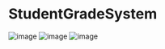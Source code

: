 # StudentGradeSystem
![image](https://user-images.githubusercontent.com/86170633/174149436-a3925eac-f485-459f-a69c-31cbf5bc49c4.png)
![image](https://user-images.githubusercontent.com/86170633/174149466-9fd6ea71-bc89-4262-94cb-10ca3688e93e.png)
![image](https://user-images.githubusercontent.com/86170633/174149490-68d374c2-793b-48fd-974f-86f0de2ef9b5.png)
